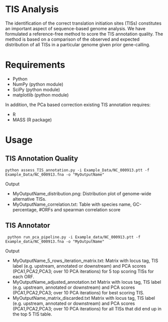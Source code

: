 TIS Analysis
===========


The identification of the correct translation initiation sites (TISs) constitutes an important aspect of sequence-based genome analysis. We have formulated a reference-free method to score the TIS annotation quality. The method is based on a comparison of the observed and expected distribution of all TISs in a particular genome given prior gene-calling. 

Requirements
============
- Python
- NumPy (python module)
- SciPy (python module)
- matplotlib (python module)

In addition, the PCa based correction existing TIS annotation requires:

- R 
- MASS (R package)

Usage
=====

TIS Annotation Quality
--------------

	python assess_TIS_annotation.py -i Example_Data/NC_000913.ptt -f Example_Data/NC_000913.fna -o "MyOutputName"
	
Output 

- MyOutputName_distribution.png: Distribution plot of genome-wide alternative TISs.
- MyOutputName_correlation.txt: Table with species name, GC-percentage, #ORFs and spearman correlation score


TIS Annotator
--------------
	 python run_pca_pipeline.py -i Example_data/NC_000913.ptt -f Example_data/NC_000913.fna -o "MyOutputName"


Output
- MyOutputName_5_rows_iteration_matrix.txt: Matrix with locus tag, TIS label (e.g. upstream, annotated or downstream) and PCA scores (PCA1,PCA2,PCA3; over 10 PCA iterations) for 5 top scoring TISs for each ORF. 
- MyOutputName_adjusted_annotation.txt Matrix with locus tag, TIS label (e.g. upstream, annotated or downstream) and PCA scores (PCA1,PCA2,PCA3; over 10 PCA iterations) for best scoring TIS. 
- MyOutputName_matrix_discarded.txt  Matrix with locus tag, TIS label (e.g. upstream, annotated or downstream) and PCA scores (PCA1,PCA2,PCA3; over 10 PCA iterations) for all TISs that did end up in the top 5 TIS table.
